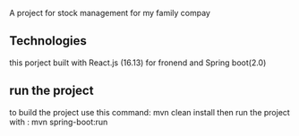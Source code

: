 A project for stock management for my family compay
## Technologies
this porject built with React.js (16.13) for fronend and Spring boot(2.0)


## run the project
to build the project use this command: mvn clean install
then run the project with : mvn spring-boot:run 
